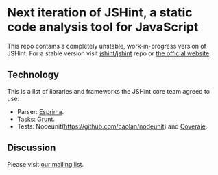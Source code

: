 Next iteration of JSHint, a static code analysis tool for JavaScript
====================================================================

This repo contains a completely unstable, work-in-progress version of JSHint.
For a stable version visit [jshint/jshint](https://github.com/jshint/jshint/)
repo or [the official website](http://jshint.com/).

Technology
----------

This is a list of libraries and frameworks the JSHint core team
agreed to use:

 * Parser: [Esprima](http://esprima.org/).
 * Tasks: [Grunt](https://github.com/cowboy/grunt/).
 * Tests: Nodeunit(https://github.com/caolan/nodeunit) and
		[Coveraje](https://github.com/coveraje/coveraje).


Discussion
----------

Please visit [our mailing list](http://groups.google.com/group/jshint/).
